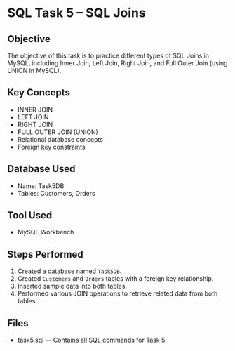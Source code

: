 # SQL Task 5 – SQL Joins

## Objective
The objective of this task is to practice different types of SQL Joins in MySQL, including Inner Join, Left Join, Right Join, and Full Outer Join (using UNION in MySQL).

## Key Concepts
- INNER JOIN
- LEFT JOIN
- RIGHT JOIN
- FULL OUTER JOIN (UNION)
- Relational database concepts
- Foreign key constraints

## Database Used
- Name: Task5DB
- Tables: Customers, Orders

## Tool Used
- MySQL Workbench

## Steps Performed
1. Created a database named `Task5DB`.
2. Created `Customers` and `Orders` tables with a foreign key relationship.
3. Inserted sample data into both tables.
4. Performed various JOIN operations to retrieve related data from both tables.

## Files
- task5.sql — Contains all SQL commands for Task 5.


